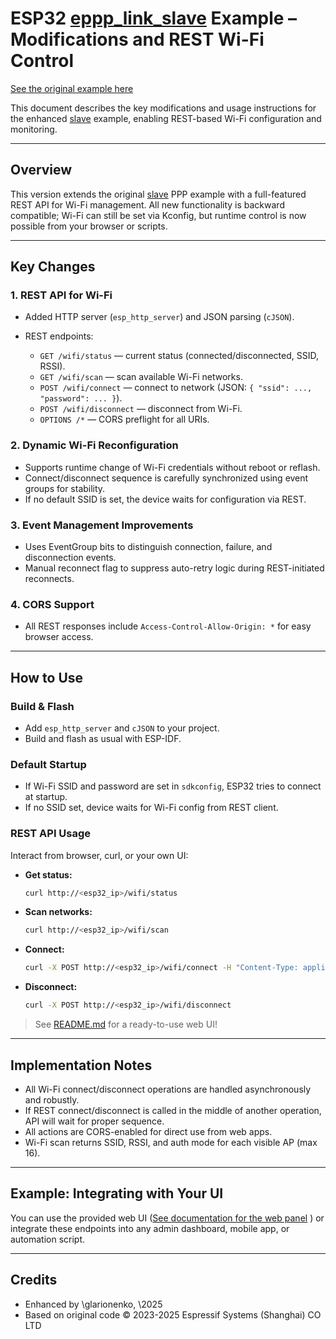 # ESP32 [eppp\_link\_slave](../slave/) Example – Modifications and REST Wi-Fi Control

[See the original example here](../slave/)

This document describes the key modifications and usage instructions for the enhanced [slave](../slave/) example, enabling REST-based Wi-Fi configuration and monitoring.

---

## Overview

This version extends the original [slave](../slave/) PPP example with a full-featured REST API for Wi-Fi management. All new functionality is backward compatible; Wi-Fi can still be set via Kconfig, but runtime control is now possible from your browser or scripts.

---

## Key Changes

### 1. REST API for Wi-Fi

* Added HTTP server (`esp_http_server`) and JSON parsing (`cJSON`).
* REST endpoints:

  * `GET /wifi/status` — current status (connected/disconnected, SSID, RSSI).
  * `GET /wifi/scan` — scan available Wi-Fi networks.
  * `POST /wifi/connect` — connect to network (JSON: `{ "ssid": ..., "password": ... }`).
  * `POST /wifi/disconnect` — disconnect from Wi-Fi.
  * `OPTIONS /*` — CORS preflight for all URIs.

### 2. Dynamic Wi-Fi Reconfiguration

* Supports runtime change of Wi-Fi credentials without reboot or reflash.
* Connect/disconnect sequence is carefully synchronized using event groups for stability.
* If no default SSID is set, the device waits for configuration via REST.

### 3. Event Management Improvements

* Uses EventGroup bits to distinguish connection, failure, and disconnection events.
* Manual reconnect flag to suppress auto-retry logic during REST-initiated reconnects.

### 4. CORS Support

* All REST responses include `Access-Control-Allow-Origin: *` for easy browser access.

---

## How to Use

### Build & Flash

* Add `esp_http_server` and `cJSON` to your project.
* Build and flash as usual with ESP-IDF.

### Default Startup

* If Wi-Fi SSID and password are set in `sdkconfig`, ESP32 tries to connect at startup.
* If no SSID set, device waits for Wi-Fi config from REST client.

### REST API Usage

Interact from browser, curl, or your own UI:

* **Get status:**

  ```bash
  curl http://<esp32_ip>/wifi/status
  ```
* **Scan networks:**

  ```bash
  curl http://<esp32_ip>/wifi/scan
  ```
* **Connect:**

  ```bash
  curl -X POST http://<esp32_ip>/wifi/connect -H "Content-Type: application/json" -d '{"ssid":"YOUR_SSID","password":"YOUR_PASS"}'
  ```
* **Disconnect:**

  ```bash
  curl -X POST http://<esp32_ip>/wifi/disconnect
  ```

> See [README.md](./README.md) for a ready-to-use web UI!

---

## Implementation Notes

* All Wi-Fi connect/disconnect operations are handled asynchronously and robustly.
* If REST connect/disconnect is called in the middle of another operation, API will wait for proper sequence.
* All actions are CORS-enabled for direct use from web apps.
* Wi-Fi scan returns SSID, RSSI, and auth mode for each visible AP (max 16).

---

## Example: Integrating with Your UI

You can use the provided web UI ([See documentation for the web panel](webPanel/README.md)
) or integrate these endpoints into any admin dashboard, mobile app, or automation script.

---

## Credits

* Enhanced by \glarionenko, \2025
* Based on original code © 2023-2025 Espressif Systems (Shanghai) CO LTD
